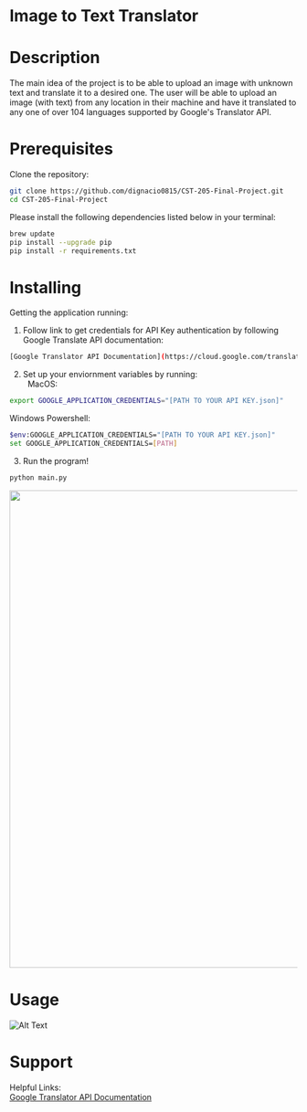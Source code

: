 # Image to Text Translator

# Description 
The main idea of the project is to be able to upload an image with unknown text and translate it to a desired one. The user will be able to upload an image (with text) from any location in their machine and have it translated to any one of over 104 languages supported by Google's Translator API. 

# Prerequisites
Clone the repository: 
```bash
git clone https://github.com/dignacio0815/CST-205-Final-Project.git
cd CST-205-Final-Project
```

Please install the following dependencies listed below in your terminal: <br />
```bash
brew update
pip install --upgrade pip
pip install -r requirements.txt
```

# Installing
Getting the application running: 

1. Follow link to get credentials for API Key authentication by following Google Translate API documentation:
``` bash
[Google Translator API Documentation](https://cloud.google.com/translate/docs/reference/libraries)
```
2. Set up your enviornment variables by running: <br /> 
MacOS:
```bash
export GOOGLE_APPLICATION_CREDENTIALS="[PATH TO YOUR API KEY.json]"
```
Windows Powershell:
```bash
$env:GOOGLE_APPLICATION_CREDENTIALS="[PATH TO YOUR API KEY.json]"
set GOOGLE_APPLICATION_CREDENTIALS=[PATH]
```
3. Run the program! 
```bash
python main.py
```
<a href="https://asciinema.org/a/Aeyl4M06J6EalMUKhJHokVmuF"><img src="https://asciinema.org/a/14.png" width="836"/></a>
# Usage
![Alt Text](http://g.recordit.co/rqF2EHBTAU.gif)

# Support 
Helpful Links: <br />
[Google Translator API Documentation](https://cloud.google.com/translate/docs/reference/libraries)

